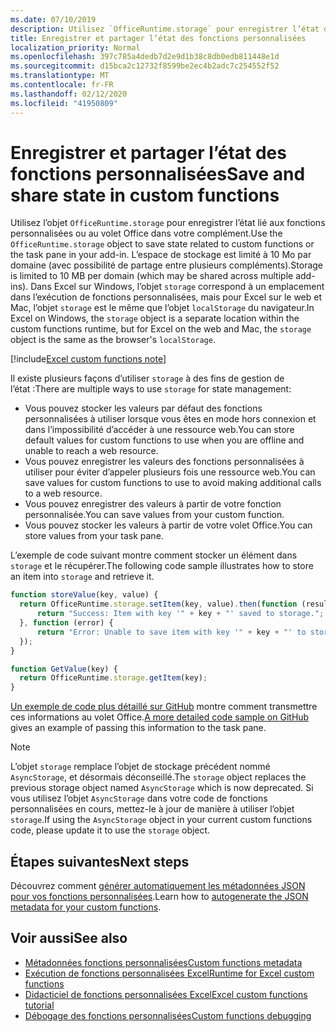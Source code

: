 ```yaml
---
ms.date: 07/10/2019
description: Utilisez `OfficeRuntime.storage` pour enregistrer l’état des fonctions personnalisées.
title: Enregistrer et partager l’état des fonctions personnalisées
localization_priority: Normal
ms.openlocfilehash: 397c785a4dedb7d2e9d1b38c8db0edb811448e1d
ms.sourcegitcommit: d15bca2c12732f8599be2ec4b2adc7c254552f52
ms.translationtype: MT
ms.contentlocale: fr-FR
ms.lasthandoff: 02/12/2020
ms.locfileid: "41950809"
---
```

# <a name="save-and-share-state-in-custom-functions"></a><span data-ttu-id="a39f8-103">Enregistrer et partager l’état des fonctions personnalisées</span><span class="sxs-lookup"><span data-stu-id="a39f8-103">Save and share state in custom functions</span></span>

<span data-ttu-id="a39f8-104">Utilisez l’objet `OfficeRuntime.storage` pour enregistrer l’état lié aux fonctions personnalisées ou au volet Office dans votre complément.</span><span class="sxs-lookup"><span data-stu-id="a39f8-104">Use the `OfficeRuntime.storage` object to save state related to custom functions or the task pane in your add-in.</span></span> <span data-ttu-id="a39f8-105">L’espace de stockage est limité à 10 Mo par domaine (avec possibilité de partage entre plusieurs compléments).</span><span class="sxs-lookup"><span data-stu-id="a39f8-105">Storage is limited to 10 MB per domain (which may be shared across multiple add-ins).</span></span> <span data-ttu-id="a39f8-106">Dans Excel sur Windows, l’objet `storage` correspond à un emplacement dans l’exécution de fonctions personnalisées, mais pour Excel sur le web et Mac, l’objet `storage` est le même que l’objet `localStorage` du navigateur.</span><span class="sxs-lookup"><span data-stu-id="a39f8-106">In Excel on Windows, the `storage` object is a separate location within the custom functions runtime, but for Excel on the web and Mac, the `storage` object is the same as the browser's `localStorage`.</span></span>

[!include[Excel custom functions note](../includes/excel-custom-functions-note.md)]

<span data-ttu-id="a39f8-107">Il existe plusieurs façons d’utiliser `storage` à des fins de gestion de l’état :</span><span class="sxs-lookup"><span data-stu-id="a39f8-107">There are multiple ways to use `storage` for state management:</span></span>

- <span data-ttu-id="a39f8-108">Vous pouvez stocker les valeurs par défaut des fonctions personnalisées à utiliser lorsque vous êtes en mode hors connexion et dans l’impossibilité d’accéder à une ressource web.</span><span class="sxs-lookup"><span data-stu-id="a39f8-108">You can store default values for custom functions to use when you are offline and unable to reach a web resource.</span></span>
- <span data-ttu-id="a39f8-109">Vous pouvez enregistrer les valeurs des fonctions personnalisées à utiliser pour éviter d’appeler plusieurs fois une ressource web.</span><span class="sxs-lookup"><span data-stu-id="a39f8-109">You can save values for custom functions to use to avoid making additional calls to a web resource.</span></span>
- <span data-ttu-id="a39f8-110">Vous pouvez enregistrer des valeurs à partir de votre fonction personnalisée.</span><span class="sxs-lookup"><span data-stu-id="a39f8-110">You can save values from your custom function.</span></span>
- <span data-ttu-id="a39f8-111">Vous pouvez stocker les valeurs à partir de votre volet Office.</span><span class="sxs-lookup"><span data-stu-id="a39f8-111">You can store values from your task pane.</span></span>

<span data-ttu-id="a39f8-112">L’exemple de code suivant montre comment stocker un élément dans `storage` et le récupérer.</span><span class="sxs-lookup"><span data-stu-id="a39f8-112">The following code sample illustrates how to store an item into `storage` and retrieve it.</span></span>

```js
function storeValue(key, value) {
  return OfficeRuntime.storage.setItem(key, value).then(function (result) {
      return "Success: Item with key '" + key + "' saved to storage.";
  }, function (error) {
      return "Error: Unable to save item with key '" + key + "' to storage. " + error;
  });
}

function GetValue(key) {
  return OfficeRuntime.storage.getItem(key);
}
```

<span data-ttu-id="a39f8-113">[Un exemple de code plus détaillé sur GitHub](https://github.com/OfficeDev/PnP-OfficeAddins/tree/master/Excel-custom-functions/AsyncStorage) montre comment transmettre ces informations au volet Office.</span><span class="sxs-lookup"><span data-stu-id="a39f8-113">[A more detailed code sample on GitHub](https://github.com/OfficeDev/PnP-OfficeAddins/tree/master/Excel-custom-functions/AsyncStorage) gives an example of passing this information to the task pane.</span></span>

>[!NOTE]
> <span data-ttu-id="a39f8-114">L’objet `storage` remplace l’objet de stockage précédent nommé `AsyncStorage`, et désormais déconseillé.</span><span class="sxs-lookup"><span data-stu-id="a39f8-114">The `storage` object replaces the previous storage object named `AsyncStorage` which is now deprecated.</span></span> <span data-ttu-id="a39f8-115">Si vous utilisez l’objet `AsyncStorage` dans votre code de fonctions personnalisées en cours, mettez-le à jour de manière à utiliser l’objet `storage`.</span><span class="sxs-lookup"><span data-stu-id="a39f8-115">If using the `AsyncStorage` object in your current custom functions code, please update it to use the `storage` object.</span></span>

## <a name="next-steps"></a><span data-ttu-id="a39f8-116">Étapes suivantes</span><span class="sxs-lookup"><span data-stu-id="a39f8-116">Next steps</span></span>
<span data-ttu-id="a39f8-117">Découvrez comment [générer automatiquement les métadonnées JSON pour vos fonctions personnalisées](custom-functions-json-autogeneration.md).</span><span class="sxs-lookup"><span data-stu-id="a39f8-117">Learn how to [autogenerate the JSON metadata for your custom functions](custom-functions-json-autogeneration.md).</span></span> 

## <a name="see-also"></a><span data-ttu-id="a39f8-118">Voir aussi</span><span class="sxs-lookup"><span data-stu-id="a39f8-118">See also</span></span>

* [<span data-ttu-id="a39f8-119">Métadonnées fonctions personnalisées</span><span class="sxs-lookup"><span data-stu-id="a39f8-119">Custom functions metadata</span></span>](custom-functions-json.md)
* [<span data-ttu-id="a39f8-120">Exécution de fonctions personnalisées Excel</span><span class="sxs-lookup"><span data-stu-id="a39f8-120">Runtime for Excel custom functions</span></span>](custom-functions-runtime.md)
* [<span data-ttu-id="a39f8-121">Didacticiel de fonctions personnalisées Excel</span><span class="sxs-lookup"><span data-stu-id="a39f8-121">Excel custom functions tutorial</span></span>](../tutorials/excel-tutorial-create-custom-functions.md)
* [<span data-ttu-id="a39f8-122">Débogage des fonctions personnalisées</span><span class="sxs-lookup"><span data-stu-id="a39f8-122">Custom functions debugging</span></span>](custom-functions-debugging.md)
